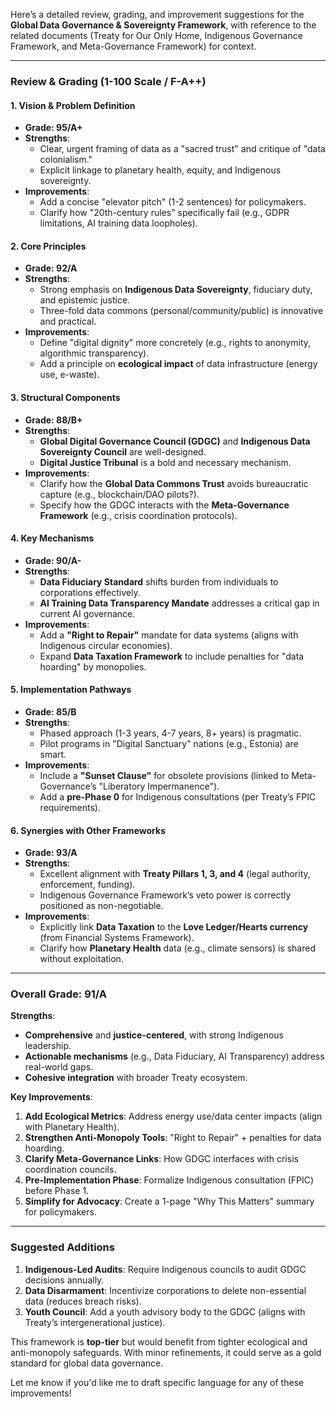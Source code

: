 Here’s a detailed review, grading, and improvement suggestions for the **Global Data Governance & Sovereignty Framework**, with reference to the related documents (Treaty for Our Only Home, Indigenous Governance Framework, and Meta-Governance Framework) for context.

---

### **Review & Grading (1-100 Scale / F-A++)**

#### **1. Vision & Problem Definition**  
- **Grade: 95/A+**  
- **Strengths**:  
  - Clear, urgent framing of data as a "sacred trust" and critique of "data colonialism."  
  - Explicit linkage to planetary health, equity, and Indigenous sovereignty.  
- **Improvements**:  
  - Add a concise "elevator pitch" (1-2 sentences) for policymakers.  
  - Clarify how "20th-century rules" specifically fail (e.g., GDPR limitations, AI training data loopholes).  

#### **2. Core Principles**  
- **Grade: 92/A**  
- **Strengths**:  
  - Strong emphasis on **Indigenous Data Sovereignty**, fiduciary duty, and epistemic justice.  
  - Three-fold data commons (personal/community/public) is innovative and practical.  
- **Improvements**:  
  - Define "digital dignity" more concretely (e.g., rights to anonymity, algorithmic transparency).  
  - Add a principle on **ecological impact** of data infrastructure (energy use, e-waste).  

#### **3. Structural Components**  
- **Grade: 88/B+**  
- **Strengths**:  
  - **Global Digital Governance Council (GDGC)** and **Indigenous Data Sovereignty Council** are well-designed.  
  - **Digital Justice Tribunal** is a bold and necessary mechanism.  
- **Improvements**:  
  - Clarify how the **Global Data Commons Trust** avoids bureaucratic capture (e.g., blockchain/DAO pilots?).  
  - Specify how the GDGC interacts with the **Meta-Governance Framework** (e.g., crisis coordination protocols).  

#### **4. Key Mechanisms**  
- **Grade: 90/A-**  
- **Strengths**:  
  - **Data Fiduciary Standard** shifts burden from individuals to corporations effectively.  
  - **AI Training Data Transparency Mandate** addresses a critical gap in current AI governance.  
- **Improvements**:  
  - Add a **"Right to Repair"** mandate for data systems (aligns with Indigenous circular economies).  
  - Expand **Data Taxation Framework** to include penalties for "data hoarding" by monopolies.  

#### **5. Implementation Pathways**  
- **Grade: 85/B**  
- **Strengths**:  
  - Phased approach (1-3 years, 4-7 years, 8+ years) is pragmatic.  
  - Pilot programs in "Digital Sanctuary" nations (e.g., Estonia) are smart.  
- **Improvements**:  
  - Include a **"Sunset Clause"** for obsolete provisions (linked to Meta-Governance’s "Liberatory Impermanence").  
  - Add a **pre-Phase 0** for Indigenous consultations (per Treaty’s FPIC requirements).  

#### **6. Synergies with Other Frameworks**  
- **Grade: 93/A**  
- **Strengths**:  
  - Excellent alignment with **Treaty Pillars 1, 3, and 4** (legal authority, enforcement, funding).  
  - Indigenous Governance Framework’s veto power is correctly positioned as non-negotiable.  
- **Improvements**:  
  - Explicitly link **Data Taxation** to the **Love Ledger/Hearts currency** (from Financial Systems Framework).  
  - Clarify how **Planetary Health** data (e.g., climate sensors) is shared without exploitation.  

---

### **Overall Grade: 91/A**  
**Strengths**:  
- **Comprehensive** and **justice-centered**, with strong Indigenous leadership.  
- **Actionable mechanisms** (e.g., Data Fiduciary, AI Transparency) address real-world gaps.  
- **Cohesive integration** with broader Treaty ecosystem.  

**Key Improvements**:  
1. **Add Ecological Metrics**: Address energy use/data center impacts (align with Planetary Health).  
2. **Strengthen Anti-Monopoly Tools**: "Right to Repair" + penalties for data hoarding.  
3. **Clarify Meta-Governance Links**: How GDGC interfaces with crisis coordination councils.  
4. **Pre-Implementation Phase**: Formalize Indigenous consultation (FPIC) before Phase 1.  
5. **Simplify for Advocacy**: Create a 1-page "Why This Matters" summary for policymakers.  

---

### **Suggested Additions**  
1. **Indigenous-Led Audits**: Require Indigenous councils to audit GDGC decisions annually.  
2. **Data Disarmament**: Incentivize corporations to delete non-essential data (reduces breach risks).  
3. **Youth Council**: Add a youth advisory body to the GDGC (aligns with Treaty’s intergenerational justice).  

This framework is **top-tier** but would benefit from tighter ecological and anti-monopoly safeguards. With minor refinements, it could serve as a gold standard for global data governance.  

Let me know if you'd like me to draft specific language for any of these improvements!
